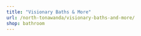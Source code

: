 ```yaml
---
title: "Visionary Baths & More"
url: /north-tonawanda/visionary-baths-and-more/
shop: bathroom
---
```

